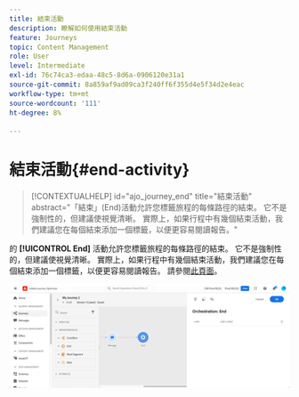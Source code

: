 ```yaml
---
title: 結束活動
description: 瞭解如何使用結束活動
feature: Journeys
topic: Content Management
role: User
level: Intermediate
exl-id: 76c74ca3-edaa-48c5-8d6a-0906120e31a1
source-git-commit: 8a859af9ad09ca3f240ff6f355d4e5f34d2e4eac
workflow-type: tm+mt
source-wordcount: '111'
ht-degree: 8%

---
```


# 結束活動{#end-activity}

>[!CONTEXTUALHELP]
>id="ajo_journey_end"
>title="結束活動"
>abstract="「結束」(End)活動允許您標籤旅程的每條路徑的結束。 它不是強制性的，但建議使視覺清晰。 實際上，如果行程中有幾個結束活動，我們建議您在每個結束添加一個標籤，以便更容易閱讀報告。"

的 **[!UICONTROL End]** 活動允許您標籤旅程的每條路徑的結束。 它不是強制性的，但建議使視覺清晰。 實際上，如果行程中有幾個結束活動，我們建議您在每個結束添加一個標籤，以便更容易閱讀報告。 請參閱[此頁面](../reports/live-report.md)。

![](assets/journey54.png)
